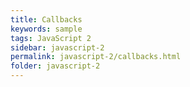 ```yaml
---
title: Callbacks
keywords: sample
tags: JavaScript 2
sidebar: javascript-2
permalink: javascript-2/callbacks.html
folder: javascript-2
---
```

